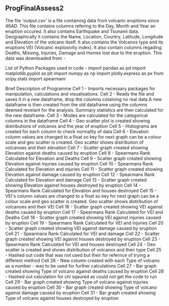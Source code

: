ProgFinalAssess2
-------------------
The file 'output.csv' is a file containing data from volcanic eruptions since 46AD. This file contains columns refering to the Day, Month and Year an eruption occured. It also contains Earthquake and Tsunami data. Geographically it contains the Name, Location, Country, Latitude, Longitude and Elevation of the volcano itself. It also contains the Volcanos type and its eruptions VEI (Volcanic explosivity index). It also contain columns regading Deaths, Missing, Injuries, Damage and Homes lost due to the eruption. This data was downloaded from - 

List of Python Packages used in code -
import pandas as pd
import matplotlib.pyplot as plt
import numpy as np
import plotly.express as px
from scipy.stats import spearmanr

Brief Description of Programme
Cell 1 - Imports necessary packages for manipulation, calculations and visualisations.
Cell 2 - Reads the file and saves it in a new dataframe, drop the columns cotaining no real data.A new dataframe is then created from the old dataframe using the columns deemed revelant for the analysis. Summary statistics are then calculated for the new dataframe.
Cell 3 - Modes are calculated for the categorical columns in the dataframe
Cell 4 - Geo scatter plot is created showing distributions of volcanos and the year of eruption
Cell 5 - Histograms are created for each column to check normality of data
Cell 6 - Elevation column values are changed to a float so key for next graph can be a colour scale and geo scatter is created. Geo scatter shows distribution of volcanoes and their elevation
Cell 7 - Scatter graph created showing Elevation against deaths caused by eruption
Cell 8 - Spearmans Rank Calculated for Elevation and Deaths
Cell 9 - Scatter graph created showing Elevation against injuries caused by eruption
Cell 10 - Spearmans Rank Calculated for Elevation and injuries
Cell 11 - Scatter graph created showing Elevation against damage caused by eruption
Cell 12 - Spearmans Rank Calculated for Elevation and damage
Cell 13  - Scatter graph created showing Elevation against houses destroyed by eruption
Cell 14 - Spearmans Rank Calculated for Elevation and houses destroyed
Cell 15 - VEI's column values are changed to a float so key for next graph can be a colour scale and geo scatter is created. Geo scatter shows distribution of volcanoes and their VEI
Cell 16 - Scatter graph created showing VEI against deaths caused by eruption
Cell 17 - Spearmans Rank Calculated for VEI and Deaths
Cell 18 - Scatter graph created showing VEI against injuries caused by eruption
Cell 19 - Spearmans Rank Calculated for VEI and injuries
Cell 20 - Scatter graph created showing VEI against damage caused by eruption
Cell 21 - Spearmans Rank Calculated for VEI and damage
Cell 22  - Scatter graph created showing VEI against houses destroyed by eruption
Cell 23 - Spearmans Rank Calculated for VEI and houses destroyed
Cell 24 - Geo scatter is created and shows distribution of volcanos and their type
Cell 25 - Hashed out code that was not used but their for refernce of trying a different method
Cell 26 - New column created with each Type of volcano as a number - was to be used for further calculations
Cell 27 - Bar graph created showing Type of volcano against deaths caused by eruption
Cell 28 - Hashed out calculation for chi sqaured as could not get the code to run
Cell 29 - Bar graph created showing Type of volcano against injuries caused by eruption
Cell 30 - Bar graph created showing Type of volcano against damage caused by eruption
Cell 31 - Bar graph created showing Type of volcano against houses destroyed by eruption
